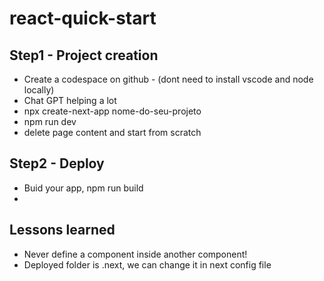 # react-quick-start

## Step1 - Project creation
- Create a codespace on github - (dont need to install vscode and node locally)
- Chat GPT helping a lot
- npx create-next-app nome-do-seu-projeto
- npm run dev
- delete page content and start from scratch

## Step2 - Deploy
- Buid your app, npm run build
- 

## Lessons learned
- Never define a component inside another component!
- Deployed folder is .next, we can change it in next config file
